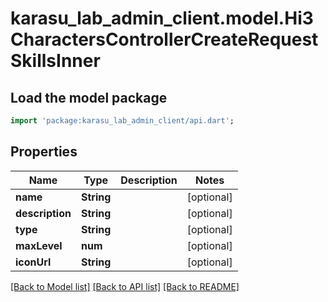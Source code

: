 # karasu_lab_admin_client.model.Hi3CharactersControllerCreateRequestSkillsInner

## Load the model package
```dart
import 'package:karasu_lab_admin_client/api.dart';
```

## Properties
Name | Type | Description | Notes
------------ | ------------- | ------------- | -------------
**name** | **String** |  | [optional] 
**description** | **String** |  | [optional] 
**type** | **String** |  | [optional] 
**maxLevel** | **num** |  | [optional] 
**iconUrl** | **String** |  | [optional] 

[[Back to Model list]](../README.md#documentation-for-models) [[Back to API list]](../README.md#documentation-for-api-endpoints) [[Back to README]](../README.md)


